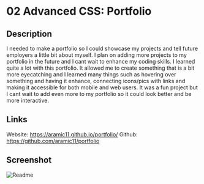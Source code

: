 # 02 Advanced CSS: Portfolio

## Description
I needed to make a portfolio so I could showcase my projects and tell future employers a little bit about myself. I plan on adding more projects to my portfolio in the future and I cant wait to enhance my coding skills. I learned quite a lot with this portfolio. It allowed me to create something that is a bit more eyecatching and I learned many things such as hovering over something and having it enhance, connecting icons/pics with links and making it accessible for both mobile and web users. It was a fun project but I cant wait to add even more to my portfolio so it could look better and be more interactive.

## Links
Website: https://aramic11.github.io/portfolio/
Github: https://github.com/aramic11/portfolio

## Screenshot


![Readme](https://user-images.githubusercontent.com/113563367/194430433-655d41e5-1887-43fe-94d4-ad0a8adaea7a.png)
